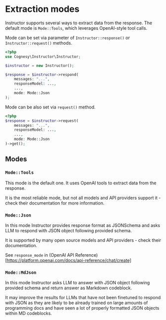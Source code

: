 # Extraction modes

Instructor supports several ways to extract data from the response. The default mode is `Mode::Tools`, which leverages OpenAI-style tool calls.

Mode can be set via parameter of `Instructor::response()` or `Instructor::request()`
methods.

```php
<?php
use Cognesy\Instructor\Instructor;

$instructor = new Instructor();

$response = $instructor->respond(
    messages: "...",
    responseModel: ...,
    ...,
    mode: Mode::Json
);
```
Mode can be also set via `request()` method.

```php
<?php
$response = $instructor->request(
    messages: "...",
    responseModel: ...,
    ...,
    mode: Mode::Json
)->get();
```

## Modes

### `Mode::Tools`

This mode is the default one. It uses OpenAI tools to extract data from the
response.

It is the most reliable mode, but not all models and API providers support it -
check their documentation for more information.


### `Mode::Json`

In this mode Instructor provides response format as JSONSchema and asks LLM
to respond with JSON object following provided schema.

It is supported by many open source models and API providers - check their
documentation.

See `response_mode` in (OpenAI API Reference)[https://platform.openai.com/docs/api-reference/chat/create]


### `Mode::MdJson`

In this mode Instructor asks LLM to answer with JSON object following provided schema and
return answer as Markdown codeblock.

It may improve the results for LLMs that have not been finetuned to respond with JSON
as they are likely to be already trained on large amounts of programming docs and have
seen a lot of properly formatted JSON objects within MD codeblocks.
